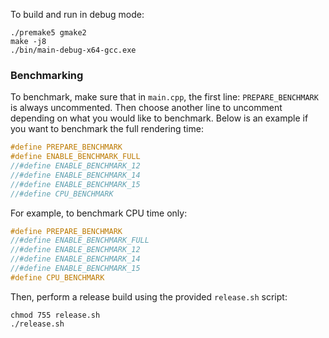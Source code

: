 To build and run in debug mode:

```shell
./premake5 gmake2
make -j8
./bin/main-debug-x64-gcc.exe
```


### Benchmarking

To benchmark, make sure that in `main.cpp`, the first line: `PREPARE_BENCHMARK` is always uncommented.
Then choose another line to uncomment depending on what you would like to benchmark. Below is an example if you want to benchmark
the full rendering time:

```c++
#define PREPARE_BENCHMARK
#define ENABLE_BENCHMARK_FULL
//#define ENABLE_BENCHMARK_12
//#define ENABLE_BENCHMARK_14
//#define ENABLE_BENCHMARK_15
//#define CPU_BENCHMARK
```

For example, to benchmark CPU time only:
```c++
#define PREPARE_BENCHMARK
//#define ENABLE_BENCHMARK_FULL
//#define ENABLE_BENCHMARK_12
//#define ENABLE_BENCHMARK_14
//#define ENABLE_BENCHMARK_15
#define CPU_BENCHMARK
```

Then, perform a release build using the provided `release.sh` script:

```shell
chmod 755 release.sh
./release.sh
```